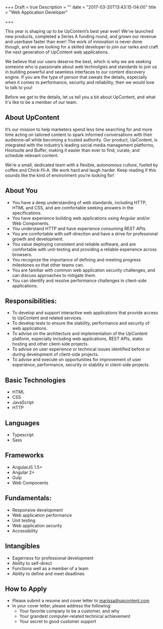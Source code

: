 +++
Draft = true
Description = ""
date = "2017-03-20T13:43:15-04:00"
title = "Web Application Developer"

+++

This year is shaping up to be UpContent’s best year ever! We’ve launched new products, completed a Series A funding round, and grown our revenue and userbase faster than ever! The work of innovation is never done though, and we are looking for a skilled developer to join our ranks and craft the next generation of UpContent web applications.

We believe that our users deserve the best, which is why we are seeking someone who is passionate about web technolgies and standards to join us in building powerful and seamless interfaces to our content discovery engine. If you are the type of person that sweats the details, especially when it comes to performance, security and reliability, then we would love to talk to you!

Before we get to the details, let us tell you a bit about UpContent, and what it's like to be a member of our team.

## About UpContent

It’s our mission to help marketers spend less time searching for and more time acting on tailored content to spark informed conversations with their audience–all while becoming a trusted authority. Our product, UpContent, is integrated with the industry’s leading social media management platforms, Hootsuite and Buffer, making it easier than ever to find, curate, and schedule relevant content.

We’re a small, dedicated team with a flexible, autonomous culture, fueled by coffee and Chick-fil-A. We work hard and laugh harder. Keep reading if this sounds like the kind of environment you’re looking for!


## About You

- You have a deep understanding of web standards, including HTTP, HTML and CSS, and are comfortable seeking answers in the specifications.
- You have experience building web applications using Angular and/or Web Components.
- You understand HTTP and have experience consuming REST APIs.
- You are comfortable with self-direction and have a drive for professional growth and development.
- You value deploying consistent and reliable software, and are comfortable with unit-testing and providing a reliable experience across browsers.
- You recognize the importance of defining and meeting progress milestones so that other teams can.
- You are familiar with common web application security challenges, and can discuss approaches to mitigate them.
- You can identify and resolve performance challenges in client-side applications.

## Responsibilities:

- To develop and support interactive web applications that provide access to UpContent and related services.
- To develop tests to ensure the stability, performance and security of web applications.
- To advise on the architecture and implementation of the UpContent platform, especially including web applications, REST APIs, static hosting and other client-side projects.
- To advise on user experience or technical issues identified before or during development of client-side projects.
- To advise and execute on opportunities for improvement of user experience, performance, security or stability in client-side projects.

## Basic Technologies

- HTML
- CSS
- JavaScript
- HTTP

## Languages

- Typescript
- Sass

## Frameworks

- AngularJS 1.5+
- Angular 2+
- Gulp
- Web Components

## Fundamentals:

- Responsive development
- Web application performance
- Unit testing
- Web application security
- Accessibility

## Intangibles

- Eagerness for professional development
- Ability to self-direct
- Functions well as a member of a team
- Ability to define and meet deadlines

## How to Apply

- Please submit a resume and cover letter to marissa@upcontent.com
- In your cover letter, please address the following:
    - Your favorite company to be a customer, and why
    - Your grandest computer-related technical achievement
    - Your secret to good customer support
